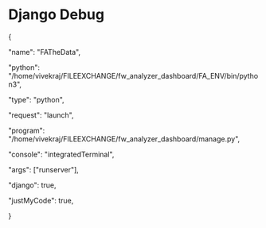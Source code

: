 # Django Debug

{

"name": "FATheData",

"python": "/home/vivekraj/FILEEXCHANGE/fw_analyzer_dashboard/FA_ENV/bin/python3",

"type": "python",

"request": "launch",

"program": "/home/vivekraj/FILEEXCHANGE/fw_analyzer_dashboard/manage.py",

"console": "integratedTerminal",

"args": ["runserver"],

"django": true,

"justMyCode": true,

}





